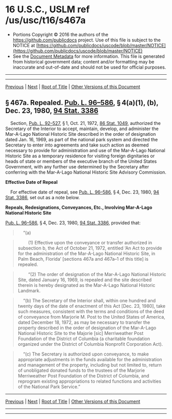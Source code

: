 ---
---

# 16 U.S.C., USLM ref /us/usc/t16/s467a

* Portions Copyright © 2016 the authors of the https://github.com/publicdocs project.
  Use of this file is subject to the NOTICE at [https://github.com/publicdocs/uscode/blob/master/NOTICE](https://github.com/publicdocs/uscode/blob/master/NOTICE)
* See the [Document Metadata](././../../../../..//README.md) for more information.
  This file is generated from historical government data; content and/or formatting may be inaccurate and out-of-date and should not be used for official purposes.

----------
----------

[Previous](./../../../../..//us/usc/t16/ch1A/schI/m__us_usc_t16_s467.md) | [Next](./../../../../..//us/usc/t16/ch1A/schI/m__us_usc_t16_s467a–1.md) | [Root of Title](./../../../../../) | [Other Versions of this Document](https://publicdocs.github.io/go/links?ns=uslm&ref=%2Fus%2Fusc%2Ft16%2Fs467a)

## § 467a. Repealed. [Pub. L. 96–586][/us/pl/96/586], § 4(a)(1), (b), Dec. 23, 1980, [94 Stat. 3386][/us/stat/94/3386]

    Section, [Pub. L. 92–527][/us/pl/92/527], § 1, Oct. 21, 1972, [86 Stat. 1049][/us/stat/86/1049], authorized the Secretary of the Interior to accept, maintain, develop, and administer the Mar-A-Lago National Historic Site described in the order of designation dated Jan. 16, 1969, as part of the national park system and directed the Secretary to enter into agreements and take such action as deemed necessary to provide for administration and use of the Mar-A-Lago National Historic Site as a temporary residence for visiting foreign dignitaries or heads of state or members of the executive branch of the United States Government, with any further use determined by the Secretary after conferring with the Mar-A-Lago National Historic Site Advisory Commission.

 __Effective Date of Repeal__ 

    For effective date of repeal, see [Pub. L. 96–586][/us/pl/96/586], § 4, Dec. 23, 1980, [94 Stat. 3386][/us/stat/94/3386], set out as a note below.

 __Repeals, Redesignations, Conveyances, Etc., Involving Mar-A-Lago National Historic Site__ 

[Pub. L. 96–586][/us/pl/96/586], § 4, Dec. 23, 1980, [94 Stat. 3386][/us/stat/94/3386], provided that:

>     “(a)

>         (1) Effective upon the conveyance or transfer authorized in subsection b, the Act of October 21, 1972, entitled ‘An Act to provide for the administration of the Mar-A-Lago National Historic Site, in Palm Beach, Florida’ \[sections 467a and 467a–1 of this title\] is repealed.

>         “(2) The order of designation of the Mar-A-Lago National Historic Site, dated January 16, 1969, is repealed and the site described therein is hereby designated as the Mar-A-Lago National Historic Landmark.

>     “(b) The Secretary of the Interior shall, within one hundred and twenty days of the date of enactment of this Act \[Dec. 23, 1980\], take such measures, consistent with the terms and conditions of the deed of conveyance from Marjorie M. Post to the United States of America, dated December 18, 1972, as may be necessary to transfer the property described in the order of designation of the Mar-A-Lago National Historic Site to the Majorie \[sic\] Merriweather Post Foundation of the District of Columbia (a charitable foundation organized under the District of Columbia Nonprofit Corporation Act).

>     “(c) The Secretary is authorized upon conveyance, to make appropriate adjustments in the funds available for the administration and management of the property, including but not limited to, return of unobligated donated funds to the trustees of the Marjorie Merriweather Post Foundation of the District of Columbia, and reprogram existing appropriations to related functions and activities of the National Park Service.”

----------

[Previous](./../../../../..//us/usc/t16/ch1A/schI/m__us_usc_t16_s467.md) | [Next](./../../../../..//us/usc/t16/ch1A/schI/m__us_usc_t16_s467a–1.md) | [Root of Title](./../../../../../) | [Other Versions of this Document](https://publicdocs.github.io/go/links?ns=uslm&ref=%2Fus%2Fusc%2Ft16%2Fs467a)

----------
----------

[/us/pl/96/586]: https://publicdocs.github.io/go/links?ns=uslm&ref=%2Fus%2Fpl%2F96%2F586
[/us/stat/94/3386]: https://publicdocs.github.io/go/links?ns=uslm&ref=%2Fus%2Fstat%2F94%2F3386
[/us/pl/92/527]: https://publicdocs.github.io/go/links?ns=uslm&ref=%2Fus%2Fpl%2F92%2F527
[/us/stat/86/1049]: https://publicdocs.github.io/go/links?ns=uslm&ref=%2Fus%2Fstat%2F86%2F1049
[/us/pl/96/586]: https://publicdocs.github.io/go/links?ns=uslm&ref=%2Fus%2Fpl%2F96%2F586
[/us/stat/94/3386]: https://publicdocs.github.io/go/links?ns=uslm&ref=%2Fus%2Fstat%2F94%2F3386
[/us/pl/96/586]: https://publicdocs.github.io/go/links?ns=uslm&ref=%2Fus%2Fpl%2F96%2F586
[/us/stat/94/3386]: https://publicdocs.github.io/go/links?ns=uslm&ref=%2Fus%2Fstat%2F94%2F3386


